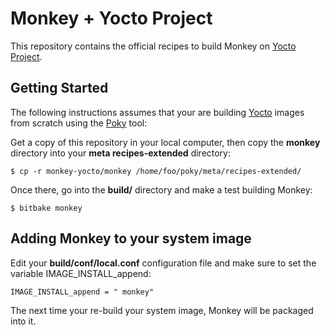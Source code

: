 # Monkey + Yocto Project

This repository contains the official recipes to build Monkey on [Yocto Project](https://www.yoctoproject.org/).

## Getting Started

The following instructions assumes that your are building [Yocto](https://www.yoctoproject.org/) images from scratch using the [Poky](https://www.yoctoproject.org/tools-resources/projects/poky) tool:

Get a copy of this repository in your local computer, then copy the __monkey__ directory into your __meta recipes-extended__ directory:

```Shell
$ cp -r monkey-yocto/monkey /home/foo/poky/meta/recipes-extended/
```

Once there, go into the __build/__ directory and make a test building Monkey:

```Shell
$ bitbake monkey
```

## Adding Monkey to your system image

Edit your __build/conf/local.conf__ configuration file and make sure to set the variable IMAGE_INSTALL_append:

```
IMAGE_INSTALL_append = " monkey"
```

The next time your re-build your system image, Monkey will be packaged into it.
